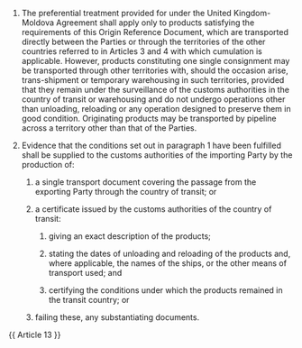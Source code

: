 1. The preferential treatment provided for under the United Kingdom-Moldova Agreement shall apply only to products satisfying the requirements of this Origin Reference Document, which are transported directly between the Parties or through the territories of the other countries referred to in Articles 3 and 4 with which cumulation is applicable. However, products constituting one single consignment may be transported through other territories with, should the occasion arise, trans-shipment or temporary warehousing in such territories, provided that they remain under the surveillance of the customs authorities in the country of transit or warehousing and do not undergo operations other than unloading, reloading or any operation designed to preserve them in good condition.
Originating products may be transported by pipeline across a territory other than that of the Parties.

2. Evidence that the conditions set out in paragraph 1 have been fulfilled shall be supplied to the customs authorities of the importing Party by the production of:

   1. a single transport document covering the passage from the exporting Party through the country of transit; or

   2. a certificate issued by the customs authorities of the country of transit:

      1. giving an exact description of the products;

      2. stating the dates of unloading and reloading of the products and, where applicable, the names of the ships, or the other means of transport used; and

      3. certifying the conditions under which the products remained in the transit country; or

   3. failing these, any substantiating documents.

{{ Article 13 }}
